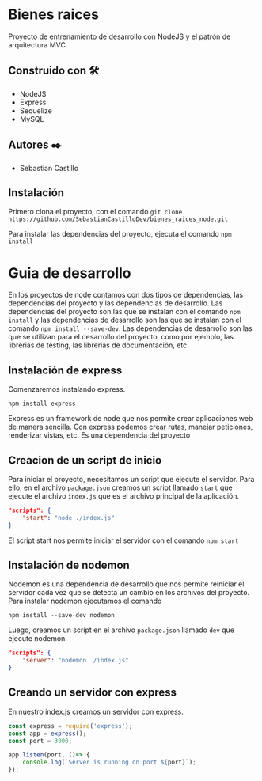 # Bienes raices
Proyecto de entrenamiento de desarrollo con NodeJS y el patrón de arquitectura MVC.

## Construido con 🛠️
- NodeJS
- Express
- Sequelize
- MySQL

## Autores ✒️
- Sebastian Castillo

## Instalación
Primero clona el proyecto, con el comando
`git clone https://github.com/SebastianCastilloDev/bienes_raices_node.git`

Para instalar las dependencias del proyecto, ejecuta el comando
`npm install`

# Guia de desarrollo

En los proyectos de node contamos con dos tipos de dependencias, las dependencias del proyecto y las dependencias de desarrollo. Las dependencias del proyecto son las que se instalan con el comando `npm install` y las dependencias de desarrollo son las que se instalan con el comando `npm install --save-dev`. Las dependencias de desarrollo son las que se utilizan para el desarrollo del proyecto, como por ejemplo, las librerias de testing, las librerias de documentación, etc.


## Instalación de express
Comenzaremos instalando express.

`npm install express`

Express es un framework de node que nos permite crear aplicaciones web de manera sencilla. Con express podemos crear rutas, manejar peticiones, renderizar vistas, etc.
Es una dependencia del proyecto

## Creacion de un script de inicio
Para iniciar el proyecto, necesitamos un script que ejecute el servidor. Para ello, en el archivo `package.json` creamos un script llamado `start` que ejecute el archivo `index.js` que es el archivo principal de la aplicación.

```json
"scripts": {
    "start": "node ./index.js"
}
```

El script start nos permite iniciar el servidor con el comando `npm start`

## Instalación de nodemon
Nodemon es una dependencia de desarrollo que nos permite reiniciar el servidor cada vez que se detecta un cambio en los archivos del proyecto. Para instalar nodemon ejecutamos el comando

`npm install --save-dev nodemon`

Luego, creamos un script en el archivo `package.json` llamado `dev` que ejecute nodemon.

```json
"scripts": {
    "server": "nodemon ./index.js"
}
```

## Creando un servidor con express

En nuestro index.js creamos un servidor con express.

```javascript
const express = require('express');
const app = express();
const port = 3000;

app.listen(port, ()=> {
    console.log(`Server is running on port ${port}`);
});
```
